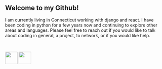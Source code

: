 ## Welcome to my Github!

I am currently living in Connecticut working with django and react.  I have been coding in python for a few years now and continuing to explore other areas and languages.  Please feel free to reach out if you would like to talk about coding in general, a project, to network, or if you would like help.

<br/>

[<img src="https://cdn.iconscout.com/icon/free/png-64/linkedin-162-498418.png" width="40">](https://www.linkedin.com/in/dionjustin/)
[<img src="https://cdn.iconscout.com/icon/free/png-256/meetup-2752123-2284940.png" width="40">](https://www.meetup.com/central-connecticut-coders/)


<!--
**justin107d/justin107d** is a ✨ _special_ ✨ repository because its `README.md` (this file) appears on your GitHub profile.

Here are some ideas to get you started:

- 🔭 I’m currently working on ...
- 🌱 I’m currently learning ...
- 👯 I’m looking to collaborate on ...
- 🤔 I’m looking for help with ...
- 💬 Ask me about ...
- 📫 How to reach me: ...
- 😄 Pronouns: ...
- ⚡ Fun fact: ...
-->
